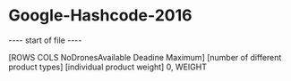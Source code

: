 # Google-Hashcode-2016


---- start of file ----

[ROWS COLS NoDronesAvailable Deadine Maximum]
[number of different product types]
[individual product weight] 0, WEIGHT 

